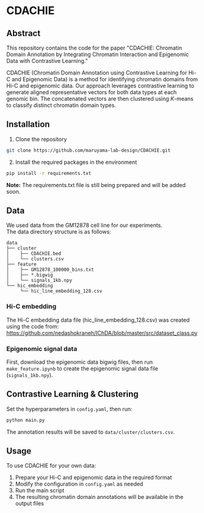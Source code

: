 # CDACHIE

## Abstract
This repository contains the code for the paper "CDACHIE: Chromatin Domain Annotation by Integrating Chromatin Interaction and Epigenomic Data with Contrastive Learning."

CDACHIE (Chromatin Domain Annotation using Contrastive Learning for Hi-C and Epigenomic Data) is a method for identifying chromatin domains from Hi-C and epigenomic data. Our approach leverages contrastive learning to generate aligned representative vectors for both data types at each genomic bin. The concatenated vectors are then clustered using $K$-means to classify distinct chromatin domain types.


## Installation
1. Clone the repository
```bash
git clone https://github.com/maruyama-lab-design/CDACHIE.git
```
2. Install the required packages in the environment
```bash
pip install -r requirements.txt
```
**Note:** The requirements.txt file is still being prepared and will be added soon.

## Data
We used data from the GM12878 cell line for our experiments.  
The data directory structure is as follows:
```
data
├── cluster
│    ├── CDACHIE.bed
│    └── clusters.csv
├── feature
│    ├── GM12878_100000_bins.txt
│    ├── *.bigwig
│    └── signals_1kb.npy
└── hic_embedding
     └── hic_line_embedding_128.csv
```

### Hi-C embedding
The Hi-C embedding data file (hic_line_embedding_128.csv) was created using the code from: https://github.com/nedashokraneh/IChDA/blob/master/src/dataset_class.py

### Epigenomic signal data
First, download the epigenomic data bigwig files, then run `make_feature.ipynb` to create the epigenomic signal data file (`signals_1kb.npy`).

## Contrastive Learning & Clustering
Set the hyperparameters in `config.yaml`, then run:
```bash
python main.py
```
The annotation results will be saved to `data/cluster/clusters.csv`.

## Usage
To use CDACHIE for your own data:
1. Prepare your Hi-C and epigenomic data in the required format
2. Modify the configuration in `config.yaml` as needed
3. Run the main script
4. The resulting chromatin domain annotations will be available in the output files
